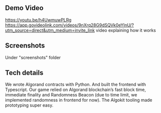 ## Demo Video

https://youtu.be/h4UwmuwPLRg
https://app.govideolink.com/videos/9nXrq28G9dSQVk0eYlnU/?utm_source=direct&utm_medium=invite_link
video explaining how it works

## Screenshots 

Under "screenshots" folder

## Tech details

We wrote Algorand contracts with Python. And built the frontend with Typescript. Our game relied on Algorand blockchain’s fast block time, immediate finality and Randomness Beacon (due to time limit, we implemented randomness in frontend for now). The Algokit tooling made prototyping super easy.
